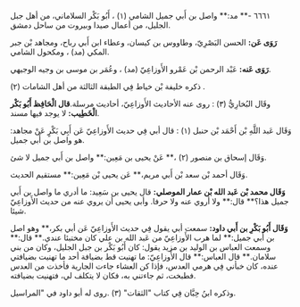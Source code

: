 ٦٦٦١ -** مد:** واصل بن أَبي جميل الشامي (١) ، أَبُو بَكْر السلاماني، من أهل جبل الجليل، من أعمال صيدا وبيروت من ساحل دمشق.

**رَوَى عَن:** الحسن البَصْرِيّ، وطاووس بن كيسان، وعطاء ابن أَبي رباح، ومجاهد بْن جبر المكي (مد) ، ومكحول الشامي.

**رَوَى عَنه:** عَبْد الرحمن بْن عَمْرو الأَوزاعِيّ (مد) ، وعُمَر بن موسى بن وجيه الوجيهي.

ذكره خليفة بْن خياط فِي الطبقة الثالثة من أهل الشامات (٢) .

وقَال البُخارِيُّ (٣) : روى عنه الأحاديث الأَوزاعِيّ، أحاديث مرسلة.**قال الْحَافِظ أَبُو بَكْر الْخَطِيب:** لا يوجد فيها مسند.

وَقَال عَبد اللَّهِ بْن أَحْمَد بْن حنبل (١) : قال أبي فِي حديث الأَوزاعِيّ عَن أَبِي بَكْرٍ عَنْ مجاهد: هو واصل بن أَبي جميل.

وَقَال إسحاق بن منصور (٢) ،** عَنْ يحيى بن مَعِين:** واصل بن أَبي جميل لا شئ.

وَقَال أحمد بْن سعد بْن أَبي مريم،** عَن يحيى بْن مَعِين:** مستقيم الحديث.

**وَقَال محمد بْن عَبد الله بْن عمار الموصلي:** قال يحيى بن سَعِيد: ما أدري ما واصل بن أَبي جميل هذا؟** قال:** ولا أروي عنه ولا حرفا. وأبى يحيى أن يروي عنه من حديث الأَوزاعِيّ شيئا.

**وَقَال أَبُو بَكْرِ بن أَبي داود:** سمعت أبي يقول فِي حديث الأَوزاعِيّ عَن أبي بكر،** وهو اصل بن أَبي جميل:** لما هرب الأَوزاعِيّ من عَبد الله بن علي كان مختبئا عندي.** قال:** وسمعت العباس بن الوليد بن مزيد يقول: كان أَبُو بَكْر بن جبل الجليل، وكان من بني سلامان.** قال العباس:** قال الأَوزاعِيّ: ما تهنيت قط بضيافة أحد ما تهنيت بضيافتي عنده، كان خبأني فِي هرمي العدس، فإذا كن العشاء جاءت الجارية فأخذت من العدس فطبخت، ثم جاءتني به، فكان لا يتكلف لي، فتهنيت بضيافته.

وذكره ابنُ حِبَّان فِي كتاب "الثقات" (٣) .روى له أبو داود في "المراسيل.